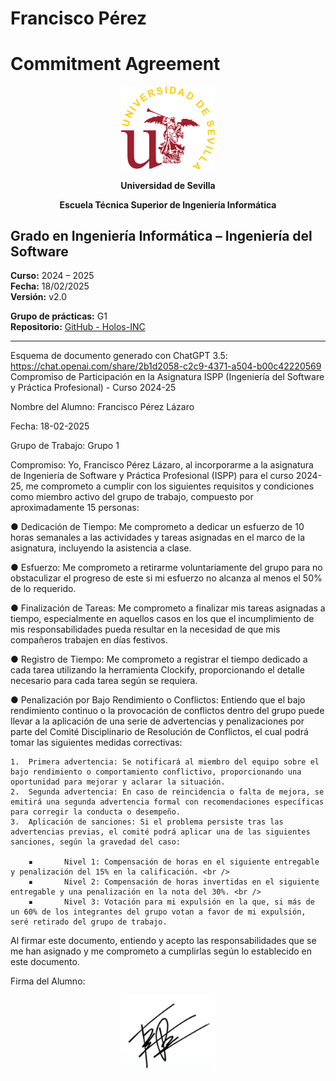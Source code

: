 # Francisco Pérez

# Commitment Agreement

<p align="center">
  <img src="https://raw.githubusercontent.com/Holos-INC/Docusaurus-Holos/main/static/img/universidad-de-sevilla-logo.png" alt="Universidad de Sevilla" width="150"/>
</p>
<p align="center">
  <strong>Universidad de Sevilla</strong>
</p>
<p align="center">
  <strong>Escuela Técnica Superior de Ingeniería Informática</strong>
</p>

## Grado en Ingeniería Informática – Ingeniería del Software

**Curso:** 2024 – 2025  
**Fecha:** 18/02/2025  
**Versión:** v2.0  

**Grupo de prácticas:** G1  
**Repositorio:** [GitHub - Holos-INC](https://github.com/Holos-INC)

---

Esquema de documento generado con ChatGPT 3.5:
https://chat.openai.com/share/2b1d2058-c2c9-4371-a504-b00c42220569
Compromiso de Participación en la Asignatura ISPP (Ingeniería del Software y Práctica Profesional) - Curso 2024-25 

Nombre del Alumno: Francisco Pérez Lázaro

Fecha: 18-02-2025

Grupo de Trabajo: Grupo 1

Compromiso: Yo, Francisco Pérez Lázaro, al incorporarme a la asignatura de Ingeniería de Software y Práctica Profesional (ISPP) para el curso 2024-25, me comprometo a cumplir con los siguientes requisitos y condiciones como miembro activo del grupo de trabajo, compuesto por aproximadamente 15 personas:

●  	Dedicación de Tiempo: Me comprometo a dedicar un esfuerzo de 10 horas semanales a las actividades y tareas asignadas en el marco de la asignatura, incluyendo la asistencia a clase.

●  	Esfuerzo: Me comprometo a retirarme voluntariamente del grupo para no obstaculizar el progreso de este si mi esfuerzo no alcanza al menos el 50% de lo requerido.

●  	Finalización de Tareas: Me comprometo a finalizar mis tareas asignadas a tiempo, especialmente en aquellos casos en los que el incumplimiento de mis responsabilidades pueda resultar en la necesidad de que mis compañeros trabajen en días festivos.

●  	Registro de Tiempo: Me comprometo a registrar el tiempo dedicado a cada tarea utilizando la herramienta Clockify, proporcionando el detalle necesario para cada tarea según se requiera.

●  	Penalización por Bajo Rendimiento o Conflictos: Entiendo que el bajo rendimiento continuo o la provocación de conflictos dentro del grupo puede llevar a la aplicación de una serie de advertencias y penalizaciones por parte del Comité Disciplinario de Resolución de Conflictos, el cual podrá tomar las siguientes medidas correctivas:

    1. 	Primera advertencia: Se notificará al miembro del equipo sobre el bajo rendimiento o comportamiento conflictivo, proporcionando una oportunidad para mejorar y aclarar la situación.
    2. 	Segunda advertencia: En caso de reincidencia o falta de mejora, se emitirá una segunda advertencia formal con recomendaciones específicas para corregir la conducta o desempeño.
    3. 	Aplicación de sanciones: Si el problema persiste tras las advertencias previas, el comité podrá aplicar una de las siguientes sanciones, según la gravedad del caso:

        ▪   	Nivel 1: Compensación de horas en el siguiente entregable y penalización del 15% en la calificación. <br />
        ▪   	Nivel 2: Compensación de horas invertidas en el siguiente entregable y una penalización en la nota del 30%. <br />
        ▪   	Nivel 3: Votación para mi expulsión en la que, si más de un 60% de los integrantes del grupo votan a favor de mi expulsión, seré retirado del grupo de trabajo.
 
Al firmar este documento, entiendo y acepto las responsabilidades que se me han asignado y me comprometo a cumplirlas según lo establecido en este documento.

Firma del Alumno:

<p align="center">
  <img src="https://raw.githubusercontent.com/Holos-INC/Docusaurus-Holos/main/static/img/firmas/fraperper5.png" alt="Universidad de Sevilla" width="150"/>
</p>


